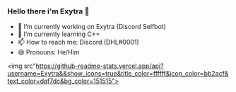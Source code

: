 ### Hello there i'm Exytra 👋

- 🔭 I’m currently working on Exytra (Discord Selfbot)
- 🌱 I’m currently learning C++
- 📫 How to reach me: Discord (DHL#0001)
- 😄 Pronouns: He/Him


<img src"https://github-readme-stats.vercel.app/api?username=Exytra&&show_icons=true&title_color=ffffff&icon_color=bb2acf&text_color=daf7dc&bg_color=151515">
